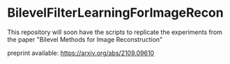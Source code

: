 # BilevelFilterLearningForImageRecon

This repository will soon have the scripts to replicate the experiments 
from the paper "Bilevel Methods for Image Reconstruction" 

preprint available: https://arxiv.org/abs/2109.09610
